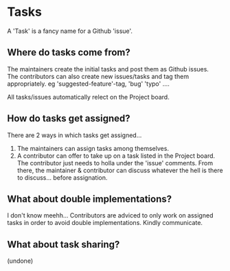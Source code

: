# Tasks

A 'Task' is a fancy name for a Github 'issue'.   

## Where do tasks come from?

The maintainers create the initial tasks and post them as Github issues.  
The contributors can also create new issues/tasks and tag them appropriately. eg 'suggested-feature'-tag, 'bug' 'typo' ....

All tasks/issues automatically relect on the Project board.  

## How do tasks get assigned? 

There are 2 ways in which tasks get assigned...
1. The maintainers can assign tasks among themselves. 
2. A contributor can offer to take up on a task listed in the Project board. The contributor just needs to holla under the 'issue' comments. From there, the maintainer & contributor can discuss whatever the hell is there to discuss... before assignation.

## What about double implementations?  
I don't know meehh...
Contributors are adviced to only work on assigned tasks in order to avoid double implementations. Kindly communicate.  

## What about task sharing?
(undone)
